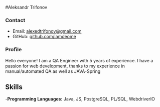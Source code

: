 #Aleksandr Trifonov

### Contact
- Email: alexedtrifonov@gmail.com
- GitHub: [github.com/iamdeome](https://github.com/iamdeome)

### Profile
Hello everyone! I am a QA Engineer with 5 years of experience. I have a passion for web development, thanks to my experience in manual/automated QA as well as JAVA-Spring

## Skills
-**Programming Languages:** Java, JS, PostgreSQL, PL/SQL, WebdriverIO